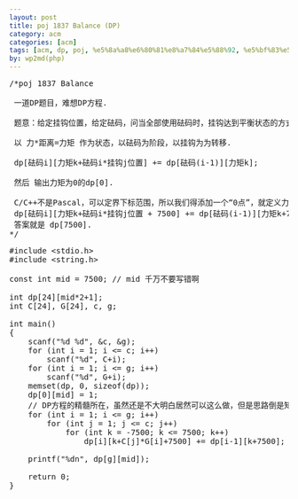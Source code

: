 ```yaml
---
layout: post
title: poj 1837 Balance (DP)
category: acm
categories: [acm]
tags: [acm, dp, poj, %e5%8a%a8%e6%80%81%e8%a7%84%e5%88%92, %e5%bf%83%e5%be%97, %e8%a7%a3%e9%a2%98%e6%8a%a5%e5%91%8a]
by: wp2md(php)
---
```


<pre>/*poj 1837 Balance

 一道DP题目，难想DP方程.

 题意：给定挂钩位置，给定砝码，问当全部使用砝码时，挂钩达到平衡状态的方式有几种。

 以 力*距离=力矩 作为状态，以砝码为阶段，以挂钩为为转移.

 dp[砝码i][力矩k+砝码i*挂钩j位置] += dp[砝码(i-1)][力矩k];

 然后 输出力矩为0的dp[0].

 C/C++不是Pascal，可以定界下标范围，所以我们得添加一个“0点”，就定义力矩最大7500吧！
 dp[砝码i][力矩k+砝码i*挂钩j位置 + 7500] += dp[砝码(i-1)][力矩k+7500];
 答案就是 dp[7500].
*/</pre>
<!--more-->
<pre>#include &lt;stdio.h&gt;
#include &lt;string.h&gt;

const int mid = 7500; // mid 千万不要写错啊

int dp[24][mid*2+1];
int C[24], G[24], c, g;

int main()
{
    scanf("%d %d", &amp;c, &amp;g);
    for (int i = 1; i &lt;= c; i++)
        scanf("%d", C+i);
    for (int i = 1; i &lt;= g; i++)
        scanf("%d", G+i);
    memset(dp, 0, sizeof(dp));
    dp[0][mid] = 1;
    // DP方程的精髓所在，虽然还是不大明白居然可以这么做，但是思路倒是知道了
    for (int i = 1; i &lt;= g; i++) 
        for (int j = 1; j &lt;= c; j++)
            for (int k = -7500; k &lt;= 7500; k++)
                dp[i][k+C[j]*G[i]+7500] += dp[i-1][k+7500];

    printf("%dn", dp[g][mid]);

    return 0;
}</pre>
